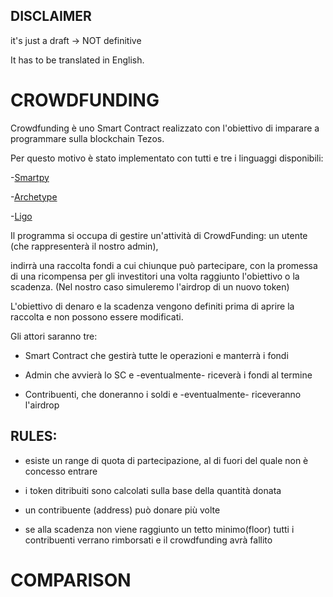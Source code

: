 ## DISCLAIMER

it's just a draft -> NOT definitive

It has to be translated in English.

  

# CROWDFUNDING

  

Crowdfunding è uno Smart Contract realizzato con l'obiettivo di imparare a programmare sulla blockchain Tezos.

Per questo motivo è stato implementato con tutti e tre i linguaggi disponibili:

-[Smartpy](https://github.com/TheMastro-11/LearningTezos/blob/contracts/CrowdFunding/SmartPy/README.md)

-[Archetype](https://github.com/TheMastro-11/LearningTezos/blob/contracts/CrowdFunding/Archetype/README.md)

-[Ligo](https://github.com/TheMastro-11/LearningTezos/blob/contracts/CrowdFunding/Ligo/README.md)

  

Il programma si occupa di gestire un'attività di CrowdFunding: un utente (che rappresenterà il nostro admin),

indirrà una raccolta fondi a cui chiunque può partecipare, con la promessa di una ricompensa per gli investitori una volta raggiunto l'obiettivo o la scadenza. (Nel nostro caso simuleremo l'airdrop di un nuovo token)

L'obiettivo di denaro e la scadenza vengono definiti prima di aprire la raccolta e non possono essere modificati.

  

Gli attori saranno tre:

* Smart Contract che gestirà tutte le operazioni e manterrà i fondi

* Admin che avvierà lo SC e -eventualmente- riceverà i fondi al termine

* Contribuenti, che doneranno i soldi e -eventualmente- riceveranno l'airdrop

  

## RULES:

* esiste un range di quota di partecipazione, al di fuori del quale non è concesso entrare

* i token ditribuiti sono calcolati sulla base della quantità donata

* un contribuente (address) può donare più volte

* se alla scadenza non viene raggiunto un tetto minimo(floor) tutti i contribuenti verrano rimborsati e il crowdfunding avrà fallito

  

# COMPARISON

